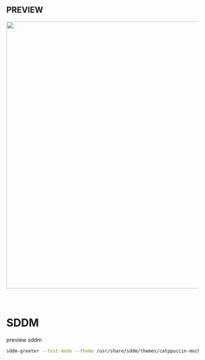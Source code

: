 ## PREVIEW
<div align="center">
<img src="preview/preview.mp4" width="700">
</div>
<br /><br />




# SDDM
preview sddm
```bash
sddm-greeter --test-mode --theme /usr/share/sddm/themes/catppuccin-mocha/
```
